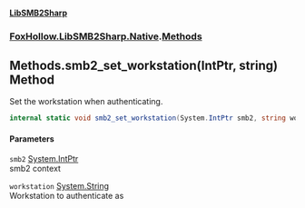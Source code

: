 #### [LibSMB2Sharp](index.md 'index')
### [FoxHollow.LibSMB2Sharp.Native](FoxHollow_LibSMB2Sharp_Native.md 'FoxHollow.LibSMB2Sharp.Native').[Methods](FoxHollow_LibSMB2Sharp_Native_Methods.md 'FoxHollow.LibSMB2Sharp.Native.Methods')
## Methods.smb2_set_workstation(IntPtr, string) Method
Set the workstation when authenticating.  
```csharp
internal static void smb2_set_workstation(System.IntPtr smb2, string workstation);
```
#### Parameters
<a name='FoxHollow_LibSMB2Sharp_Native_Methods_smb2_set_workstation(System_IntPtr_string)_smb2'></a>
`smb2` [System.IntPtr](https://docs.microsoft.com/en-us/dotnet/api/System.IntPtr 'System.IntPtr')  
smb2 context
  
<a name='FoxHollow_LibSMB2Sharp_Native_Methods_smb2_set_workstation(System_IntPtr_string)_workstation'></a>
`workstation` [System.String](https://docs.microsoft.com/en-us/dotnet/api/System.String 'System.String')  
Workstation to authenticate as
  
